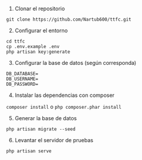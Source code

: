 1. Clonar el repositorio

`git clone https://github.com/Nartub600/ttfc.git`

2. Configurar el entorno

```
cd ttfc
cp .env.example .env
php artisan key:generate
```

3. Configurar la base de datos (según corresponda)

```
DB_DATABASE=
DB_USERNAME=
DB_PASSWORD=
```

4. Instalar las dependencias con composer

`composer install` o `php composer.phar install`

5. Generar la base de datos

`php artisan migrate --seed`

6. Levantar el servidor de pruebas

`php artisan serve`
